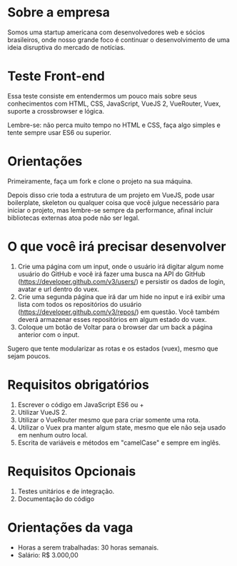 # Sobre a empresa

Somos uma startup americana com desenvolvedores web e sócios brasileiros, onde nosso grande foco é continuar o desenvolvimento de uma ideia disruptiva do mercado de notícias.

# Teste Front-end

Essa teste consiste em entendermos um pouco mais sobre seus conhecimentos com HTML, CSS, JavaScript, VueJS 2, VueRouter, Vuex, suporte a crossbrowser e lógica.

Lembre-se: não perca muito tempo no HTML e CSS, faça algo simples e tente sempre usar ES6 ou superior.

# Orientações

Primeiramente, faça um fork e clone o projeto na sua máquina.

Depois disso crie toda a estrutura de um projeto em VueJS, pode usar boilerplate, skeleton ou qualquer coisa que você julgue necessário para iniciar o projeto, mas lembre-se sempre da performance, afinal incluir bibliotecas externas atoa pode não ser legal.

# O que você irá precisar desenvolver

1. Crie uma página com um input, onde o usuário irá digitar algum nome usuário do GitHub e você irá fazer uma busca na API do GitHub (https://developer.github.com/v3/users/) e persistir os dados de login, avatar e url dentro do vuex.
2. Crie uma segunda página que irá dar um hide no input e irá exibir uma lista com todos os repositórios do usuário (https://developer.github.com/v3/repos/) em questão. Você também deverá armazenar esses repositórios em algum estado do vuex.
3. Coloque um botão de Voltar para o browser dar um back a página anterior com o input.

Sugero que tente modularizar as rotas e os estados (vuex), mesmo que sejam poucos.

# Requisitos obrigatórios

1. Escrever o código em JavaScript ES6 ou +
2. Utilizar VueJS 2.
3. Utilizar o VueRouter mesmo que para criar somente uma rota.
4. Utilizar o Vuex pra manter algum state, mesmo que ele não seja usado em nenhum outro local.
5. Escrita de variáveis e métodos em "camelCase" e sempre em inglês.

# Requisitos Opcionais 

1. Testes unitários e de integração.
2. Documentação do código

# Orientações da vaga

- Horas a serem trabalhadas: 30 horas semanais.
- Salário: R$ 3.000,00
